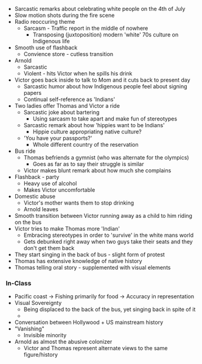 - Sarcastic remarks about celebrating white people on the 4th of July
- Slow motion shots during the fire scene
- Radio reoccuring theme
	- Sarcasm - Traffic report in the middle of nowhere
		- Transposing (juxtoposition) modern 'white' 70s culture on Indigenous life
- Smooth use of flashback
	- Convience store - cutless transition
- Arnold
	- Sarcastic
	- Violent - hits Victor when he spills his drink
- Victor goes back inside to talk to Mom and it cuts back to present day
	- Sarcastic humor about how Indigenous people feel about signing papers
	- Continual self-reference as 'Indians' 
- Two ladies offer Thomas and Victor a ride
	- Sarcastic joke about bartering
		- Using sarcasm to take apart and make fun of stereotypes
	- Sarcastic remark about how 'hippies want to be Indians'
		- Hippie culture appropriating native culture?
	- 'You have your passports?'
		- Whole different country of the reservation
- Bus ride
	- Thomas befriends a gymnist (who was alternate for the olympics)
		- Goes as far as to say their struggle is similar
	- Victor makes blunt remark about how much she complains
- Flashback - party
	- Heavy use of alcohol
	- Makes Victor uncomfortable
- Domestic abuse
	- Victor's mother wants them to stop drinking
	- Arnold leaves
- Smooth transition between Victor running away as a child to him riding on the bus
- Victor tries to make Thomas more 'Indian'
	- Embracing stereotypes in order to 'survive' in the white mans world
	- Gets debunked right away when two guys take their seats and they don't get them back
- They start singing in the back of bus - slight form of protest
- Thomas has extensive knowledge of native history
- Thomas telling oral story - supplemented with visual elements


### In-Class
- Pacific coast -> Fishing primarily for food -> Accuracy in representation
- Visual Sovereignty
	- Being displaced to the back of the bus, yet singing back in spite of it
	- 
- Conversation between Hollywood + US mainstream history
- "Vanishing"
	- Invisible minority
- Arnold as almost the abusive colonizer
	- Victor and Thomas represent alternate views to the same figure/history